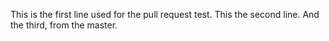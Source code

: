 This is the first line used for the pull request test. 
This the second line.
And the third, from the master. 
